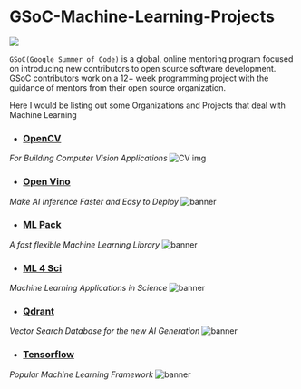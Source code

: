 # GSoC-Machine-Learning-Projects
![](https://summerofcode.withgoogle.com/assets/media/logo-sun.svg)

`GSoC(Google Summer of Code)` is a global, online mentoring program focused on introducing new contributors to open source software development. GSoC contributors work on a 12+ week programming project with the guidance of mentors from their open source organization.

Here I would be listing out some Organizations and Projects that deal with Machine Learning 


- ### [OpenCV](https://summerofcode.withgoogle.com/programs/2023/organizations/opencv)
*For Building Computer Vision Applications*
![CV img](https://summerofcode.withgoogle.com/media/org/opencv/fmh9fnybaz97kodm-360.png)



- ### [Open Vino](https://summerofcode.withgoogle.com/programs/2023/organizations/openvino-toolkit)
*Make AI Inference Faster and Easy to Deploy*
![banner](https://summerofcode.withgoogle.com/media/org/openvino-toolkit/ivzvok335ujezk2z-360.png)



- ### [ML Pack](https://summerofcode.withgoogle.com/programs/2023/organizations/mlpack)
*A fast flexible Machine Learning Library* 
![banner](https://summerofcode.withgoogle.com/media/org/mlpack/gs9xn22l8vefyvhh-360.png)



- ### [ML 4 Sci](https://summerofcode.withgoogle.com/programs/2023/organizations/machine-learning-for-science-ml4sci)
*Machine Learning Applications in Science* 
![banner](https://summerofcode.withgoogle.com/media/org/machine-learning-for-science-ml4sci/rs5cxhuyh9dpwekt-360.png)



- ### [Qdrant](https://summerofcode.withgoogle.com/programs/2023/organizations/qdrant)
*Vector Search Database for the new AI Generation*
![banner](https://summerofcode.withgoogle.com/media/org/qdrant/73jgnlygoyu6ibia-360.png)





- ### [Tensorflow](https://summerofcode.withgoogle.com/programs/2023/organizations/tensorflow-d1)
*Popular Machine Learning Framework*
![banner](https://summerofcode.withgoogle.com/media/org/tensorflow-d1/0sqdbtssij0tfcwy-360.png)
